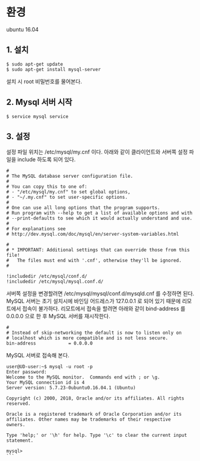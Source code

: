 # 환경
ubuntu 16.04


## 1. 설치
```
$ sudo apt-get update
$ sudo apt-get install mysql-server
```
설치 시 root 비밀번호를 물어본다.


## 2. Mysql 서버 시작
```
$ service mysql service
```

## 3. 설정
설정 파일 위치는 /etc/mysql/my.cnf 이다. 아래와 같이 클라이언트와 서버쪽 설정 파일을 include 하도록 되어 있다.

```
#
# The MySQL database server configuration file.
#
# You can copy this to one of:
# - "/etc/mysql/my.cnf" to set global options,
# - "~/.my.cnf" to set user-specific options.
# 
# One can use all long options that the program supports.
# Run program with --help to get a list of available options and with
# --print-defaults to see which it would actually understand and use.
#
# For explanations see
# http://dev.mysql.com/doc/mysql/en/server-system-variables.html

#
# * IMPORTANT: Additional settings that can override those from this file!
#   The files must end with '.cnf', otherwise they'll be ignored.
#

!includedir /etc/mysql/conf.d/
!includedir /etc/mysql/mysql.conf.d/
```

서버쪽 설정을 변경할려면 /etc/mysql/mysql/conf.d/mysqld.cnf 를 수정하면 된다. MySQL 서버는 초기 설치시에 바인딩 어드레스가 127.0.0.1 로 되어 있기 때문에 리모트에서 접속이 불가하다. 리모트에서 접속을 할려면 아래와 같이 bind-address 를 0.0.0.0 으로 한 후 MySQL 서버를 재시작한다.

```
#
# Instead of skip-networking the default is now to listen only on
# localhost which is more compatible and is not less secure.
bin-address            = 0.0.0.0
```

MySQL 서버로 접속해 본다.

```
user@UD-user:~$ mysql -u root -p
Enter password: 
Welcome to the MySQL monitor.  Commands end with ; or \g.
Your MySQL connection id is 4
Server version: 5.7.23-0ubuntu0.16.04.1 (Ubuntu)

Copyright (c) 2000, 2018, Oracle and/or its affiliates. All rights reserved.

Oracle is a registered trademark of Oracle Corporation and/or its
affiliates. Other names may be trademarks of their respective
owners.

Type 'help;' or '\h' for help. Type '\c' to clear the current input statement.

mysql> 
​```
